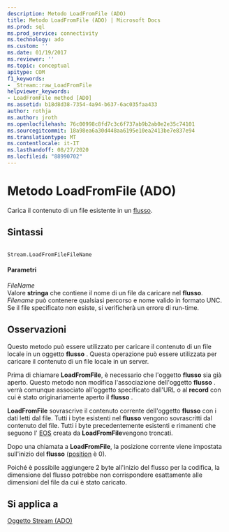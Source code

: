 ```yaml
---
description: Metodo LoadFromFile (ADO)
title: Metodo LoadFromFile (ADO) | Microsoft Docs
ms.prod: sql
ms.prod_service: connectivity
ms.technology: ado
ms.custom: ''
ms.date: 01/19/2017
ms.reviewer: ''
ms.topic: conceptual
apitype: COM
f1_keywords:
- _Stream::raw_LoadFromFile
helpviewer_keywords:
- LoadFromFile method [ADO]
ms.assetid: b18d8d38-7354-4a94-b637-6ac035faa433
author: rothja
ms.author: jroth
ms.openlocfilehash: 76c00998c8fd7c3c6f737ab9b2ab0e2e35c74101
ms.sourcegitcommit: 18a98ea6a30d448aa6195e10ea2413be7e837e94
ms.translationtype: MT
ms.contentlocale: it-IT
ms.lasthandoff: 08/27/2020
ms.locfileid: "88990702"
---
```

# <a name="loadfromfile-method-ado"></a>Metodo LoadFromFile (ADO)
Carica il contenuto di un file esistente in un [flusso](./stream-object-ado.md).  
  
## <a name="syntax"></a>Sintassi  
  
```  
  
Stream.LoadFromFileFileName  
```  
  
#### <a name="parameters"></a>Parametri  
 *FileName*  
 Valore **stringa** che contiene il nome di un file da caricare nel **flusso**. *Filename* può contenere qualsiasi percorso e nome valido in formato UNC. Se il file specificato non esiste, si verificherà un errore di run-time.  
  
## <a name="remarks"></a>Osservazioni  
 Questo metodo può essere utilizzato per caricare il contenuto di un file locale in un oggetto **flusso** . Questa operazione può essere utilizzata per caricare il contenuto di un file locale in un server.  
  
 Prima di chiamare **LoadFromFile**, è necessario che l'oggetto **flusso** sia già aperto. Questo metodo non modifica l'associazione dell'oggetto **flusso** . verrà comunque associato all'oggetto specificato dall'URL o al **record** con cui è stato originariamente aperto il **flusso** .  
  
 **LoadFromFile** sovrascrive il contenuto corrente dell'oggetto **flusso** con i dati letti dal file. Tutti i byte esistenti nel **flusso** vengono sovrascritti dal contenuto del file. Tutti i byte precedentemente esistenti e rimanenti che seguono l' [EOS](./eos-property.md) creata da **LoadFromFile**vengono troncati.  
  
 Dopo una chiamata a **LoadFromFile**, la posizione corrente viene impostata sull'inizio del **flusso** ([position](./position-property-ado.md) è 0).  
  
 Poiché è possibile aggiungere 2 byte all'inizio del flusso per la codifica, la dimensione del flusso potrebbe non corrispondere esattamente alle dimensioni del file da cui è stato caricato.  
  
## <a name="applies-to"></a>Si applica a  
 [Oggetto Stream (ADO)](./stream-object-ado.md)